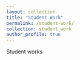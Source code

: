 ```yaml
---
layout: collection
title: "Student Work"
permalink: /student-work/
collection: student_work
author_profile: true
---
```


Student works
